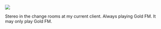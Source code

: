 <!-- published: 2019-01-13T13:00:00Z -->
<!-- slug: photos/fb8b19af-2d23-4559-9c0a-ac398820a93a/ -->

![](https://brntn-photos.s3-ap-southeast-2.amazonaws.com/uploaded/ACDE2417-67AC-4797-9D53-91492E031D44.jpeg)

Stereo in the change rooms at my current client. Always playing Gold FM. It may only play Gold FM.